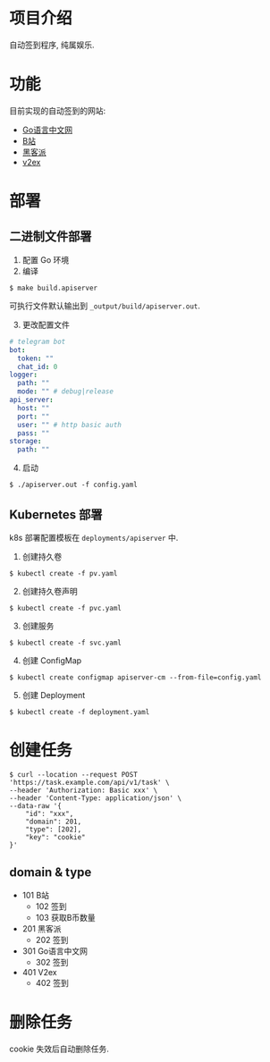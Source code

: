# 项目介绍

自动签到程序, 纯属娱乐.

# 功能

目前实现的自动签到的网站:

- [Go语言中文网](https://studygolang.com/)
- [B站](https://www.bilibili.com/)
- [黑客派](https://hacpai.com/)
- [v2ex](https://v2ex.com/)

# 部署

## 二进制文件部署

1. 配置 Go 环境
2. 编译

```shell
$ make build.apiserver
```

可执行文件默认输出到 `_output/build/apiserver.out`.

3. 更改配置文件

```yaml
# telegram bot
bot:
  token: ""
  chat_id: 0
logger:
  path: ""
  mode: "" # debug|release
api_server:
  host: ""
  port: ""
  user: "" # http basic auth
  pass: ""
storage:
  path: ""
```

4. 启动

```shell
$ ./apiserver.out -f config.yaml
```

## Kubernetes 部署

k8s 部署配置模板在 `deployments/apiserver` 中.

1. 创建持久卷

```shell
$ kubectl create -f pv.yaml
```

2. 创建持久卷声明

```shell
$ kubectl create -f pvc.yaml
```

3. 创建服务

```shell
$ kubectl create -f svc.yaml
```

4. 创建 ConfigMap

```shell
$ kubectl create configmap apiserver-cm --from-file=config.yaml
```

5. 创建 Deployment

```shell
$ kubectl create -f deployment.yaml
```

# 创建任务

```shell
$ curl --location --request POST 'https://task.example.com/api/v1/task' \
--header 'Authorization: Basic xxx' \
--header 'Content-Type: application/json' \
--data-raw '{
    "id": "xxx",
    "domain": 201,
    "type": [202],
    "key": "cookie"
}'
```

## domain & type

- 101 B站
  - 102 签到
  - 103 获取B币数量
- 201 黑客派
  - 202 签到
- 301 Go语言中文网
  - 302 签到
- 401 V2ex
  - 402 签到

# 删除任务

cookie 失效后自动删除任务.